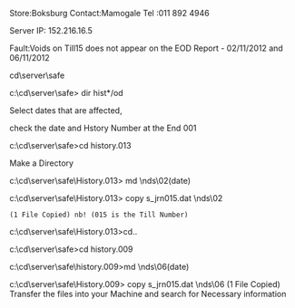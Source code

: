 Store:Boksburg
Contact:Mamogale
Tel :011 892 4946

Server IP: 152.216.16.5

Fault:Voids on Till15 does not appear on the EOD Report - 02/11/2012 and 06/11/2012

cd\server\safe

c:\cd\server\safe> dir hist*/od

Select dates that are affected,

check the date and Hstory Number at the End 001

c:\cd\server\safe>cd history.013

Make a Directory

c:\cd\server\safe\History.013> md \nds\02(date)

c:\cd\server\safe\History.013> copy s_jrn015.dat \nds\02

	(1 File Copied) nb! (015 is the Till Number)

c:\cd\server\safe\History.013>cd..

c:\cd\server\safe>cd history.009

c:\cd\server\safe\history.009>md \nds\06(date)

c:\cd\server\safe\History.009> copy s_jrn015.dat \nds\06
	(1 File Copied)
Transfer the files into your Machine and search for Necessary information
